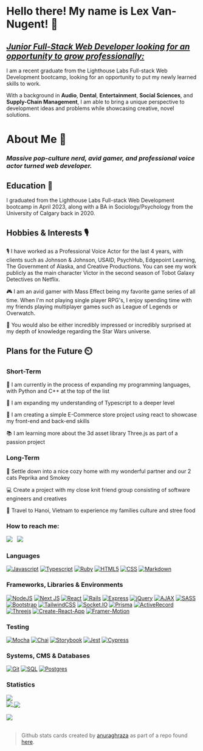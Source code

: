 # **Hello there! My name is Lex Van-Nugent!** 👋
<h2><i><u>Junior <strong>Full-Stack Web Developer</strong> looking for an opportunity to grow professionally:</u></i></h2>
<p>I am a recent graduate from the Lighthouse Labs Full-stack Web Development bootcamp, looking for an opportunity to put my newly learned skills to work.</p>
<p>With a background in <strong>Audio</strong>, <strong>Dental</strong>, <strong>Entertainment</strong>, <strong>Social Sciences</strong>, and <strong>Supply-Chain Management</strong>, I am able to bring a unique perspective to development ideas and problems while showcasing creative, novel solutions.</p>
<h1><strong>About Me 📓</strong></h1>
<h3><i>Massive pop-culture nerd, avid gamer, and professional voice actor turned web developer.</i></h3>
<h2><strong>Education 🏫</strong></h2>
<p>I graduated from the Lighthouse Labs Full-stack Web Development bootcamp in April 2023, along with a BA in Sociology/Psychology from the University of Calgary back in 2020.</p>
<h2><strong>Hobbies & Interests 🎙️</strong></h2>
<p>🎙️ I have worked as a Professional Voice Actor for the last 4 years, with clients such as Johnson & Johnson, USAID, PsychHub, Edgepoint Learning, The Government of Alaska, and Creative Productions. You can see my work publicly as the main character Victor in the second season of Tobot Galaxy Detectives on Netflix.</p>
<p>🎮 I am an avid gamer with Mass Effect being my favorite game series of all time. When I'm not playing single player RPG's, I enjoy spending time with my friends playing multiplayer games such as League of Legends or Overwatch.</p>
<p>🌟 You would also be either incredibly impressed or incredibly surprised at my depth of knowledge regarding the Star Wars universe.</p>

<h2><strong>Plans for the Future ⏲️</strong></h2>
<h3><strong>Short-Term</strong></h3>
<p>🌱 I am currently in the process of expanding my programming languages, with Python and C++ at the top of the list</p>
<p>📖 I am expanding my understanding of Typescript to a deeper level</p>
<p>🛒 I am creating a simple E-Commerce store project using react to showcase my front-end and back-end skills</p>
<p>📚 I am learning more about the 3d asset library Three.js as part of a passion project</p>
<h3><strong>Long-Term</strong></h3>
<p>🏡 Settle down into a nice cozy home with my wonderful partner and our 2 cats Peprika and Smokey</p>
<p>💻 Create a project with my close knit friend group consisting of software engineers and creatives</p>
<p>🍜 Travel to Hanoi, Vietnam to experience my families culture and stree food</p>

<h3>How to reach me:</h3> 
<a href="https://www.linkedin.com/in/lexvannugent/"><img src="https://img.shields.io/badge/-LinkedIn-0A66C2?style=for-the-badge&logo=linkedin&logoColor=white" /></a>
&nbsp;
<a href="mailto: lexvn.wd@gmail.com"><img src="https://img.shields.io/badge/-Gmail-EA4335?style=for-the-badge&logo=gmail&logoColor=white" /></a>
<br/>

<h3>Languages</h3>

[![Javascript](https://img.shields.io/badge/-JavaScript-F7DF1E?style=for-the-badge&logo=javascript&logoColor=black)](https://www.ecma-international.org/publications-and-standards/standards/ecma-262/)
[![Typescript](https://img.shields.io/badge/-TypeScript-3178C6?style=for-the-badge&logo=typescript&logoColor=white)](https://www.ecma-international.org/publications-and-standards/standards/ecma-262/)
[![Ruby](https://img.shields.io/badge/-Ruby-CC342D?style=for-the-badge&logo=ruby&logoColor=white)](https://www.ruby-lang.org/en/)
[![HTML5](https://img.shields.io/badge/-HTML5-E34F26?style=for-the-badge&logo=html5&logoColor=white)](https://whatwg.org/)
[![CSS](https://img.shields.io/badge/-CSS-1572B6?style=for-the-badge&logo=css3&logoColor=white)](https://www.w3.org/Style/CSS/Overview.en.html)
[![Markdown](https://img.shields.io/badge/-Markdown-189bd6?style=for-the-badge&logo=markdown&logoColor=white)](https://www.markdownguide.org/getting-started/)

<h3>Frameworks, Libraries & Environments</h3>

[![NodeJS](https://img.shields.io/badge/node.js-6DA55F?style=for-the-badge&logo=node.js&logoColor=white)](https://nodejs.org/en)
[![Next JS](https://img.shields.io/badge/Next-black?style=for-the-badge&logo=next.js&logoColor=white)](https://nextjs.org/)
[![React](https://img.shields.io/badge/react-%2320232a.svg?style=for-the-badge&logo=react&logoColor=%2361DAFB)](https://react.dev/)
[![Rails](https://img.shields.io/badge/rails-CC0000?style=for-the-badge&logo=rails&logoColor=white)](https://rubyonrails.org/)
[![Express](https://img.shields.io/badge/Express-black?style=for-the-badge&logo=express&logoColor=white)](https://expressjs.com/)
[![jQuery](https://img.shields.io/badge/jQuery-0769AD?style=for-the-badge&logo=jquery&logoColor=white)](https://jquery.com/)
[![AJAX](https://img.shields.io/badge/ajax-%23316192.svg?style=for-the-badge&logo=ajax&logoColor=white)](https://en.wikipedia.org/wiki/Ajax_(programming))
[![SASS](https://img.shields.io/badge/-SASS-CC6699?style=for-the-badge&logo=sass&logoColor=white)](https://sass-lang.com/)
[![Bootstrap](https://img.shields.io/badge/Bootstrap-7952B3?style=for-the-badge&logo=bootstrap&logoColor=white)](https://getbootstrap.com/)
[![TailwindCSS](https://img.shields.io/badge/Tailwind%20CSS-06B6D4?style=for-the-badge&logo=tailwindcss&logoColor=white)](https://tailwindcss.com/)
[![Socket.IO](https://img.shields.io/badge/-Socket.IO-black?style=for-the-badge&logo=socketdotio&logoColor=#010101)](https://socket.io/)
[![Prisma](https://img.shields.io/badge/-Prisma-3982CE?style=for-the-badge&logo=Prisma&logoColor=white)](https://www.prisma.io/)
[![ActiveRecord](https://img.shields.io/badge/-ActiveRecord-CC0000?style=for-the-badge&logo=ActiveRecord&logoColor=white)](https://guides.rubyonrails.org/active_record_basics.html)
[![Threejs](https://img.shields.io/badge/-Three.js-000000?style=for-the-badge&logo=threedotjs&logoColor=white)](https://threejs.org/docs/index.html#manual/en/introduction/Creating-a-scene)
[![Create-React-App](https://img.shields.io/badge/-Create%20React%20App-09D3AC?style=for-the-badge&logo=createreactapp&logoColor=white)](https://create-react-app.dev/docs/documentation-intro)
[![Framer-Motion](https://img.shields.io/badge/-Framer%20Motion-0055FF?style=for-the-badge&logo=framer&logoColor=black)](https://www.framer.com/motion/)

<h3>Testing</h3>

[![Mocha](https://img.shields.io/badge/-Mocha-8D6748?style=for-the-badge&logo=mocha&logoColor=white)](https://mochajs.org/)
[![Chai](https://img.shields.io/badge/-Chai-white?style=for-the-badge&logo=chai&logoColor=A30701)](https://www.chaijs.com/)
[![Storybook](https://img.shields.io/badge/-Storybook-FF4785?style=for-the-badge&logo=storybook&logoColor=white)](https://storybook.js.org/)
[![Jest](https://img.shields.io/badge/-Jest-white?style=for-the-badge&logo=jest&logoColor=C21325)](https://jestjs.io/)
[![Cypress](https://img.shields.io/badge/-Cypress-17202C?style=for-the-badge&logo=cypress&logoColor=white)](https://www.cypress.io/)

<h3>Systems, CMS & Databases</h3>

[![Git](https://img.shields.io/badge/Git-white?style=for-the-badge&logo=git&logoColor=#F05032)](https://git-scm.com/)
[![SQL](https://img.shields.io/badge/SQL-003B57?style=for-the-badge&logo=sql&logoColor=white)](https://en.wikipedia.org/wiki/SQL)
[![Postgres](https://img.shields.io/badge/postgres-%23316192.svg?style=for-the-badge&logo=postgresql&logoColor=white)](https://www.postgresql.org/)

<h3>Statistics</h3>
<!-- dark mode only -->
<a href="https://github.com/anuraghazra/github-readme-stats#gh-dark-mode-only">
  <img align="center" src="https://github-readme-stats.vercel.app/api?username=lexvn-wd&count_private=true&show_icons=true&rank_icon=github&theme=tokyonight#gh-dark-mode-only" />
</a><br/>
<a href="https://github.com/anuraghazra/github-readme-stats#gh-dark-mode-only">
  <img align="top" src="https://github-readme-stats.vercel.app/api/top-langs/?username=LexVN-WD&theme=tokyonight&hide_progress=true#gh-dark-mode-only" />
</a>

<!-- light mode only -->
<a href="https://github.com/anuraghazra/github-readme-stats#gh-light-mode-only">
  <img align="center" src="https://github-readme-stats.vercel.app/api?username=lexvn-wd&count_private=true&show_icons=true&rank_icon=github&theme=tokyonight#gh-light-mode-only" />
</a><br/><br/>
<a href="https://github.com/anuraghazra/github-readme-stats#gh-light-mode-only">
  <img align="top" src="https://github-readme-stats.vercel.app/api?username=lexvn-wd&count_private=true&show_icons=true&hide_progress=true&rank_icon=github&theme=tokyonight#gh-light-mode-only" />
</a>
<br/><br/>

>Github stats cards created by [anuraghraza](https://github.com/anuraghazra) as part of a repo found [here](https://github.com/anuraghazra/github-readme-stats).